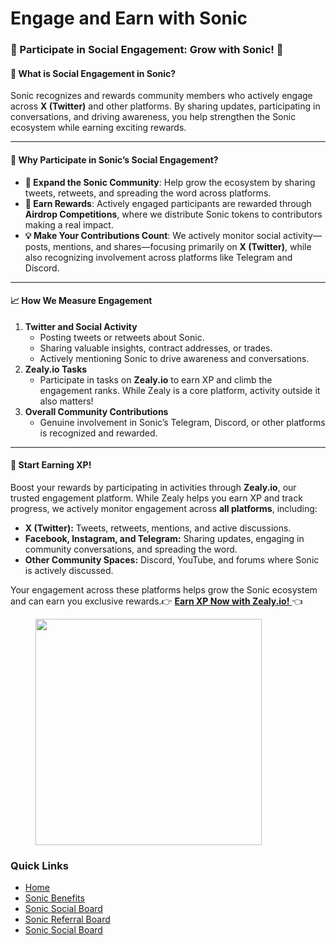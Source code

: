 # Engage and Earn with Sonic

### **🌟 Participate in Social Engagement: Grow with Sonic! 🌟**

#### **🚀 What is Social Engagement in Sonic?**

Sonic recognizes and rewards community members who actively engage across **X (Twitter)** and other platforms. By sharing updates, participating in conversations, and driving awareness, you help strengthen the Sonic ecosystem while earning exciting rewards.

***

#### **🔔 Why Participate in Sonic’s Social Engagement?**

* **📢 Expand the Sonic Community**: Help grow the ecosystem by sharing tweets, retweets, and spreading the word across platforms.
* **🎁 Earn Rewards**: Actively engaged participants are rewarded through **Airdrop Competitions**, where we distribute Sonic tokens to contributors making a real impact.
* **💡 Make Your Contributions Count**: We actively monitor social activity—posts, mentions, and shares—focusing primarily on **X (Twitter)**, while also recognizing involvement across platforms like Telegram and Discord.

***

#### **📈 How We Measure Engagement**

1. **Twitter and Social Activity**
   * Posting tweets or retweets about Sonic.
   * Sharing valuable insights, contract addresses, or trades.
   * Actively mentioning Sonic to drive awareness and conversations.
2. **Zealy.io Tasks**
   * Participate in tasks on **Zealy.io** to earn XP and climb the engagement ranks. While Zealy is a core platform, activity outside it also matters!
3. **Overall Community Contributions**
   * Genuine involvement in Sonic’s Telegram, Discord, or other platforms is recognized and rewarded.

***

#### **💼 Start Earning XP!**

Boost your rewards by participating in activities through **Zealy.io**, our trusted engagement platform. While Zealy helps you earn XP and track progress, we actively monitor engagement across **all platforms**, including:

* **X (Twitter):** Tweets, retweets, mentions, and active discussions.
* **Facebook, Instagram, and Telegram:** Sharing updates, engaging in community conversations, and spreading the word.
* **Other Community Spaces:** Discord, YouTube, and forums where Sonic is actively discussed.

Your engagement across these platforms helps grow the Sonic ecosystem and can earn you exclusive rewards.👉 [**Earn XP Now with Zealy.io!** ](https://zealy.io/c/sonicsnipebot/invite/A6y4bG4V6GQDwgbPwTgkQ)👈

<figure><img src="../.gitbook/assets/Screenshot 2024-10-09 at 12.50.21 PM.png" alt="" width="362"><figcaption></figcaption></figure>

### Quick Links

* [Home](../)
* [Sonic Benefits](broken-reference)
* [Sonic Social Board](engage-and-earn-with-sonic.md)
* [Sonic Referral Board](sonic-referral-board.md)
* [Sonic Social Board](engage-and-earn-with-sonic.md)
